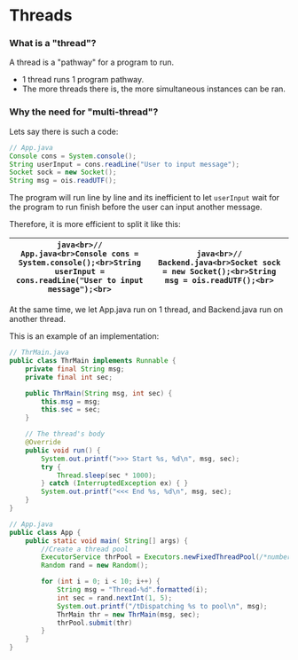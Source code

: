 # Threads

### What is a "thread"?

A thread is a "pathway" for a program to run.

- 1 thread runs 1 program pathway.
- The more threads there is, the more simultaneous instances can be ran.

### Why the need for "multi-thread"?

Lets say there is such a code:

```java
// App.java
Console cons = System.console();
String userInput = cons.readLine("User to input message");
Socket sock = new Socket();
String msg = ois.readUTF();
```

The program will run line by line and its inefficient to let `userInput` wait for the program to run finish before the user can input another message.

Therefore, it is more efficient to split it like this:

| ```java<br>// App.java<br>Console cons = System.console();<br>String userInput = cons.readLine("User to input message");<br>``` | ```java<br>// Backend.java<br>Socket sock = new Socket();<br>String msg = ois.readUTF();<br>``` |
| --------------------------------------------------------------------------------------------------------------------------- | ------------------------------------------------------------------------------------------- |

At the same time, we let App.java run on 1 thread, and Backend.java run on another thread.

This is an example of an implementation:

```java
// ThrMain.java
public class ThrMain implements Runnable {
    private final String msg;
    private final int sec;

    public ThrMain(String msg, int sec) {
        this.msg = msg;
        this.sec = sec;
    }

    // The thread's body
    @Override
    public void run() {
        System.out.printf(">>> Start %s, %d\n", msg, sec);
        try {
            Thread.sleep(sec * 1000);
        } catch (InterruptedException ex) { }
        System.out.printf("<<< End %s, %d\n", msg, sec);
    }
}
```

```java
// App.java
public class App {
    public static void main( String[] args) {
        //Create a thread pool
        ExecutorService thrPool = Executors.newFixedThreadPool(/*number of cores ur computer has*/ 4);
        Random rand = new Random();

        for (int i = 0; i < 10; i++) {
            String msg = "Thread-%d".formatted(i);
            int sec = rand.nextInt(1, 5);
            System.out.printf("/tDispatching %s to pool\n", msg);
            ThrMain thr = new ThrMain(msg, sec);
            thrPool.submit(thr)
        }
    }
}
```
